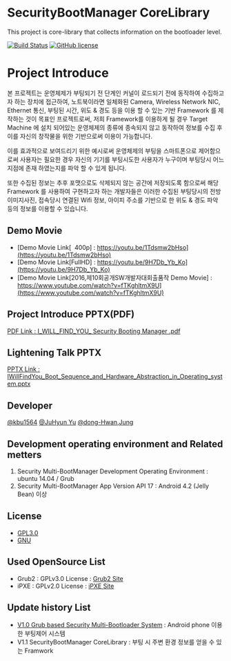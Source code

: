 SecurityBootManager CoreLibrary
===================

This project is core-library that collects information on the bootloader level.

[![Build Status](https://travis-ci.org/IWillFindYou/SecurityBootManager.svg)](https://travis-ci.org/IWillFindYou/SecurityBootManager)
[![GitHub license](https://img.shields.io/badge/license-GPLv3-blue.svg)](https://raw.githubusercontent.com/IWillFindYou/SecurityBootManager/develop/LICENSE)

Project Introduce
===================
본 프로젝트는 운영체제가 부팅되기 전 단계인 커널이 로드되기 전에 동작하여 수집하고자 하는 장치에 접근하여, 노트북이라면 일체화된 Camera, Wireless Network NIC, Ethernet 통신, 부팅된 시간, 위도 & 경도 등을 이용 할 수 있는 기반 Framework 를 제작하는 것이 목표인 프로젝트로써, 저희 Framework를 이용하게 될 경우 Target Machine 에 설치 되어있는 운영체제의 종류에 종속되지 않고 동작하여 정보를 수집 후 이를 자신의 창작물을 위한 기반으로써 이용이 가능합니다.

이를 효과적으로 보여드리기 위한 예시로써 운영체제의 부팅을 스마트폰으로 제어함으로써 사용자는 필요한 경우 자신의 기기를 부팅시도한 사용자가 누구이며 부팅당시 어느 지점에 존재 하였는지를 파악 할 수 있게 됩니다.

또한 수집된 정보는 추후 포맷으로도 삭제되지 않는 공간에 저장되도록 함으로써 해당 Framework 를 사용하여 구현하고자 하는 개발자들은 이러한 수집된 부팅당시의 전방 이미지사진, 접속당시 연결된 Wifi 정보, 아이피 주소를 기반으로 한 위도 & 경도 파악 등의 정보를 이용할 수 있습니다.

## Demo Movie
- [Demo Movie Link[&nbsp;&nbsp;400p] : https://youtu.be/1Tdsmw2bHso](https://youtu.be/1Tdsmw2bHso)
- [Demo Movie Link[FullHD] : https://youtu.be/9H7Db_Yb_Ko](https://youtu.be/9H7Db_Yb_Ko)
- [Demo Movie Link[2016,제10회공개SW개발자대회출품작 Demo Movie] : https://www.youtube.com/watch?v=fTKghltmX9U](https://www.youtube.com/watch?v=fTKghltmX9U)

## Project Introduce PPTX(PDF)
[PDF Link : I_WILL_FIND_YOU_ Security Booting Manager .pdf](https://github.com/IWillFindYou/SecurityBootManager/files/79895/I_WILL_FIND_YOU_.Security.Booting.Manager.pdf)

## Lightening Talk PPTX 
[PPTX Link : IWillFindYou_Boot_Sequence_and_Hardware_Abstraction_in_Operating_system.pptx](https://github.com/IWillFindYou/SecurityBootManager/files/116922/IWillFindYou_Boot_Sequence_and_Hardware_Abstraction_in_Operating_system.pptx)

## Developer
[@kbu1564](https://github.com/kbu1564)
[@JuHyun Yu](https://github.com/formfoxk)
[@dong-Hwan,Jung](https://github.com/tyburn117)
 
## Development operating environment and Related metters
1. Security Multi-BootManager Development Operating Environment : ubuntu 14.04 / Grub
2. Security Multi-BootManager App Version API 17 : Android 4.2 (Jelly Bean) 이상
  
## License
- [GPL3.0](https://github.com/IWillFindYou/SecurityBootManager/blob/develop/LICENSE)
- [GNU](https://www.gnu.org/license/licenses.html)

## Used OpenSource List
- Grub2 : GPLv3.0 License : [Grub2 Site](https://www.gnu.org/software/grub/)
- iPXE : GPLv2.0 License : [iPXE Site](http://ipxe.org/)

## Update history List
   - [V1.0 Grub based Security Multi-Bootloader System](https://github.com/kbu1564/SecurityBootloader) : Android phone 이용한 부팅제어 시스템
   - V1.1 SecurityBootManager CoreLibrary : 부팅 시 주변 환경 정보를 얻을 수 있는 Framwork 
    
